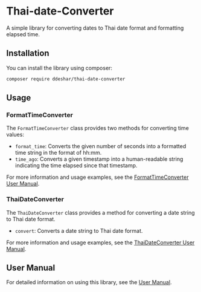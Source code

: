 # Thai-date-Converter
A simple library for converting dates to Thai date format and formatting elapsed time.

## Installation

You can install the library using composer:

```sh
composer require ddeshar/thai-date-converter
```

## Usage

### FormatTimeConverter

The `FormatTimeConverter` class provides two methods for converting time values:

- `format_time`: Converts the given number of seconds into a formatted time string in the format of hh:mm.
- `time_ago`: Converts a given timestamp into a human-readable string indicating the time elapsed since that timestamp.

For more information and usage examples, see the [FormatTimeConverter User Manual](UserManual.md#FormatTimeConverter).

### ThaiDateConverter

The `ThaiDateConverter` class provides a method for converting a date string to Thai date format.

- `convert`: Converts a date string to Thai date format.

For more information and usage examples, see the [ThaiDateConverter User Manual](UserManual.md#ThaiDateConverter).

## User Manual

For detailed information on using this library, see the [User Manual](UserManual.md).
